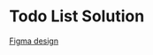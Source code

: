 # Todo List Solution

[Figma design](https://www.figma.com/design/VlBAGCwcv8UisFFruz9gbt/Simple-ToDo%2FTask-List-(Community)?node-id=1-2&t=F3ZSwfRr0XmVQZKR-0)